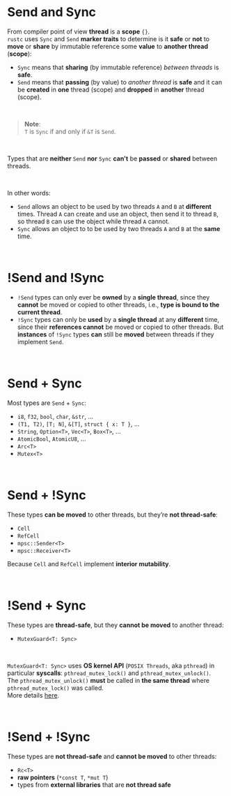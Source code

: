 # Send and Sync
From compiler point of view **thread** is a **scope** `{}`.<br>
`rustc` uses `Sync` and `Send` **marker traits** to determine is it **safe** or **not** to **move** or **share** by immutable reference some **value** to **another thread** (**scope**):
- `Sync` means that **sharing** (by immutable reference) *between threads* is **safe**.
- `Send` means that **passing** (by value) to *another thread* is **safe** and it can be **created** in **one** thread (scope) and **dropped** in **another** thread (scope).

<br>

> **Note**:<br>
> `T` is `Sync` if and only if `&T` is `Send`.

<br>

Types that are **neither** `Send` **nor** `Sync` **can't** be **passed** or **shared** between threads.<br>

<br>

In other words:
- `Send` allows an object to be used by two threads `A` and `B` at **different** times. Thread `A` can create and use an object, then send it to thread `B`, so thread `B` can use the object while thread `A` cannot.
- `Sync` allows an object to to be used by two threads `A` and `B` at the **same** time.

<br>

# !Send and !Sync
- `!Send` types can only ever be **owned** by a **single thread**, since they **cannot** be moved or copied to other threads, i.e., **type is bound to the current thread**.
- `!Sync` types can only be **used** by a **single thread** at any **different** time, since their **references cannot** be moved or copied to other threads. But **instances** of `!Sync` types **can** still be **moved** between threads if they implement `Send`.

<br>

# Send + Sync
Most types are `Send` + `Sync`:
- `i8`, `f32`, `bool`, `char`, `&str`, ...
- `(T1, T2)`, `[T; N]`, `&[T]`, `struct { x: T }`, ...
- `String`, `Option<T>`, `Vec<T>`, `Box<T>`, ...
- `AtomicBool`, `AtomicU8`, ...
- `Arc<T>`
- `Mutex<T>`

<br>

# Send + !Sync
These types **can be moved** to other threads, but they’re **not thread-safe**:
  - `Cell`
  - `RefCell`
  - `mpsc::Sender<T>`
  - `mpsc::Receiver<T>`

Because `Cell` and `RefCell` implement **interior mutability**.

<br>

# !Send + Sync
These types are **thread-safe**, but they **cannot be moved** to another thread:
- `MutexGuard<T: Sync>`

<br>

`MutexGuard<T: Sync>` uses **OS kernel API** (`POSIX Threads`, aka `pthread`) in particular **syscalls**: `pthread_mutex_lock()` and `pthread_mutex_unlock()`.<br>
The `pthread_mutex_unlock()` **must** be called in **the same thread** where `pthread_mutex_lock()` was called.<br>
More details [here](https://whenderson.dev/blog/rust-mutexes/).

<br>

# !Send + !Sync
These types are **not thread-safe** and **cannot be moved** to other threads:
  - `Rc<T>`
  - **raw pointers** (`*const T`, `*mut T`)
  - types from **external libraries** that are **not thread safe**
